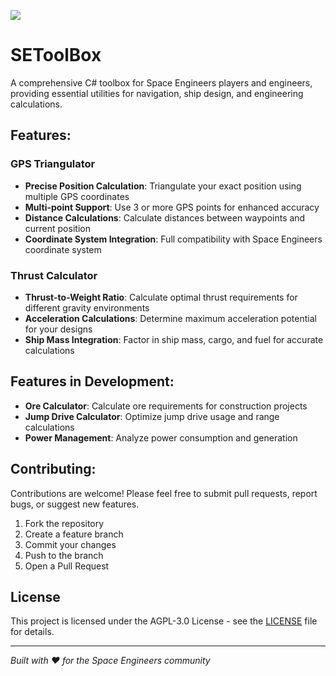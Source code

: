 <a href="https://github.com/Mr-Baguetter/SEToolBox/releases/latest"><img src="https://img.shields.io/github/downloads/Mr-Baguetter/SEToolBox/total"></a>

# SEToolBox

A comprehensive C# toolbox for Space Engineers players and engineers, providing essential utilities for navigation, ship design, and engineering calculations.

## Features:

### GPS Triangulator
- **Precise Position Calculation**: Triangulate your exact position using multiple GPS coordinates
- **Multi-point Support**: Use 3 or more GPS points for enhanced accuracy
- **Distance Calculations**: Calculate distances between waypoints and current position
- **Coordinate System Integration**: Full compatibility with Space Engineers coordinate system

### Thrust Calculator
- **Thrust-to-Weight Ratio**: Calculate optimal thrust requirements for different gravity environments
- **Acceleration Calculations**: Determine maximum acceleration potential for your designs
- **Ship Mass Integration**: Factor in ship mass, cargo, and fuel for accurate calculations

## Features in Development:

- **Ore Calculator**: Calculate ore requirements for construction projects
- **Jump Drive Calculator**: Optimize jump drive usage and range calculations
- **Power Management**: Analyze power consumption and generation

## Contributing:

Contributions are welcome! Please feel free to submit pull requests, report bugs, or suggest new features.

1. Fork the repository
2. Create a feature branch
3. Commit your changes
4. Push to the branch
5. Open a Pull Request

## License

This project is licensed under the AGPL-3.0 License - see the [LICENSE](LICENSE) file for details.

---

*Built with ❤️ for the Space Engineers community*
